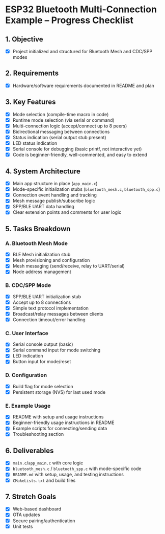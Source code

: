 # ESP32 Bluetooth Multi-Connection Example – Progress Checklist

## 1. Objective
- [x] Project initialized and structured for Bluetooth Mesh and CDC/SPP modes

## 2. Requirements
- [x] Hardware/software requirements documented in README and plan

## 3. Key Features
- [x] Mode selection (compile-time macro in code)
- [x] Runtime mode selection (via serial or command)
- [x] Multi-connection logic (accept/connect up to 8 peers)
- [x] Bidirectional messaging between connections
- [x] Status indication (serial output stub present)
- [x] LED status indication
- [x] Serial console for debugging (basic printf, not interactive yet)
- [x] Code is beginner-friendly, well-commented, and easy to extend

## 4. System Architecture
- [x] Main app structure in place (`app_main.c`)
- [x] Mode-specific initialization stubs (`bluetooth_mesh.c`, `bluetooth_spp.c`)
- [x] Connection event handling and tracking
- [x] Mesh message publish/subscribe logic
- [x] SPP/BLE UART data handling
- [x] Clear extension points and comments for user logic

## 5. Tasks Breakdown
### A. Bluetooth Mesh Mode
- [x] BLE Mesh initialization stub
- [x] Mesh provisioning and configuration
- [x] Mesh messaging (send/receive, relay to UART/serial)
- [x] Node address management

### B. CDC/SPP Mode
- [x] SPP/BLE UART initialization stub
- [x] Accept up to 8 connections
- [x] Simple text protocol implementation
- [x] Broadcast/relay messages between clients
- [x] Connection timeout/error handling

### C. User Interface
- [x] Serial console output (basic)
- [x] Serial command input for mode switching
- [x] LED indication
- [x] Button input for mode/reset

### D. Configuration
- [x] Build flag for mode selection
- [x] Persistent storage (NVS) for last used mode

### E. Example Usage
- [x] README with setup and usage instructions
- [x] Beginner-friendly usage instructions in README
- [x] Example scripts for connecting/sending data
- [x] Troubleshooting section

## 6. Deliverables
- [x] `main.c`/`app_main.c` with core logic
- [x] `bluetooth_mesh.c` / `bluetooth_spp.c` with mode-specific code
- [x] `README.md` with setup, usage, and testing instructions
- [x] `CMakeLists.txt` and build files

## 7. Stretch Goals
- [x] Web-based dashboard
- [x] OTA updates
- [x] Secure pairing/authentication
- [x] Unit tests 